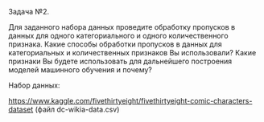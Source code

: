 Задача №2.

Для заданного набора данных проведите обработку пропусков в данных для одного категориального и одного количественного признака. Какие способы обработки пропусков в данных для категориальных и количественных признаков Вы использовали? Какие признаки Вы будете использовать для дальнейшего построения моделей машинного обучения и почему?

Набор данных:

https://www.kaggle.com/fivethirtyeight/fivethirtyeight-comic-characters-dataset (файл dc-wikia-data.csv)
